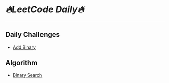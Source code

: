 # **_🔥LeetCode Daily🔥_**

<div style="border-bottom: 2px solid rgba(255, 255, 255, 0.6); margin-bottom: 8px;"></div>

## Daily Challenges 
- [Add Binary](./Daily%20Challenges/67.%20Add%20Binary/main.js)

## Algorithm
- [Binary Search](./Algorithm%20I/Binary%20Search/main.js)